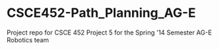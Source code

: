 CSCE452-Path_Planning_AG-E
==========================

Project repo for CSCE 452 Project 5 for the Spring '14 Semester AG-E Robotics team
